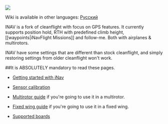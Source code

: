 ![](http://static.rcgroups.net/forums/attachments/6/1/0/3/7/6/a9088858-102-inav.png)

Wiki is available in other languages: [Русский](https://github.com/iNavFlight/ru_wiki/wiki)

INAV is a fork of cleanflight with focus on GPS features.
It currently supports position hold, RTH with predefined climb height, [[waypoints|iNavFlight Missions]] and follow-me. Both with airplanes & multirotors.

INAV have some settings that are different than stock cleanflight, and simply restoring settings from older cleanflight won't work.

##It is ABSOLUTELY mandatory to read these pages.

- [Getting started with iNav](https://github.com/iNavFlight/inav/wiki/Getting-started-with-iNav)

- [Sensor calibration](https://github.com/iNavFlight/inav/wiki/Sensor-calibration)

- [Multirotor guide](https://github.com/iNavFlight/inav/wiki/Multirotor-guide) if you're going to use it in a multirotor.

- [Fixed wing guide](https://github.com/iNavFlight/inav/wiki/Fixed-wing-guide) if you're going to use it in a fixed wing.

- [Supported boards](Supported-boards)